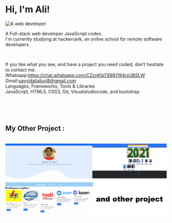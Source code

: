 

<!--
**Programing-with-ali/Programing-with-ali** is a ✨ _special_ ✨ repository because its `README.md` (this file) appears on your GitHub profile.

Here are some ideas to get you started:

- 🔭 I’m currently working on ...
- 🌱 I’m currently learning ... coding
- 👯 I’m looking to collaborate on ...
- 🤔 I’m looking for help with ...
- 💬 Ask me about ... web developer
- 📫 How to reach me: ...
- 😄 Pronouns: ...
- ⚡ Fun fact: ...
-->


<h1>
 Hi, I'm Ali!
</h1><img alt="A web developer" src="https://media.bitdegree.org/storage/media/images/2018/08/what-is-a-web-developer.jpg"/>

A Full-stack web developer JavaScript codes.
<br>
I'm currently studying at hackerrank, an online school for remote software developers.

<br>

If you like what you see, and have a project you need coded, don’t hesitate to contact me.
<br>
Whatsapp:https://chat.whatsapp.com/CZznKlpT8987I94rsUBSLW<br>
Gmail:sayyidalialjuri8@gmail.com
<br>
Languages, Frameworks, Tools & Libraries<br>
JavaScript, HTML5, CSS3, Git, Visualstudiocode, and bootstrap


<br>
<br>
<br>

<h2>My Other Project <b>:</b></h2>
<br>
<img src="img.png" />
